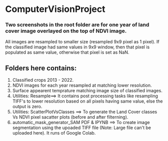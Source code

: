 # ComputerVisionProject
 
### Two screenshots in the root folder are for one year of land cover image overlayed on the top of NDVI image. 
All images are resampled to smaller size (resampled 9x9 pixel as 1 pixel).
If the classified image had same values in 9x9 window, then that pixel is populated as same value, otherwise that pixel is set as NaN.
## Folders here contains:
1. Classified crops 2013 - 2022.
2. NDVI images for each year resampled at matching lower resolution.
3. Surface appearent temprature matching image size of classified images.
4. Utilities: Resample==> It contains post processing tasks like resampling TIFF's to lower resolution based on all pixels having same value, else the output is zero.
5. Utilities: ScatterPlotVsClasses ==> To generate the Land Cover classes Vs NDVI pixel sacatter plots (before and after filterning).
6. automatic_mask_generator_SAM PDF & IPYNB ==> To create image segmentation using the upoaded TIFF file (Note: Large file can't be uploaded here). It runs of Google Colab.

